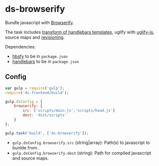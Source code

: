 # ds-browserify

Bundle javascript with [Browserify](http://browserify.org/).

The task includes [transform of handlebars templates](https://www.npmjs.org/package/hbsfy), uglify with [uglify-js](https://www.npmjs.org/package/uglify-js), source
maps and [revisioning](https://github.com/sindresorhus/gulp-rev).

Dependencies:

- [hbsfy](https://www.npmjs.org/package/hbsfy) to be in `package.json`
- [handlebars](https://www.npmjs.org/package/handlebars) to be in `package.json`

## Config

```js
var gulp = require('gulp');
require('ds-frontend/build');

gulp.dsConfig = {
    browserify: {
        src: ['scripts/main.js','scripts/head.js']
        dest: 'dist/scripts'
    }
};

gulp.task('build', ['ds-browserify']);
```

- `gulp.dsConfig.browserify.src` (string|array): Path(s) to javascript to bunlde from.
- `gulp.dsConfig.browserify.dest` (string): Path for compiled javascript and source maps.
